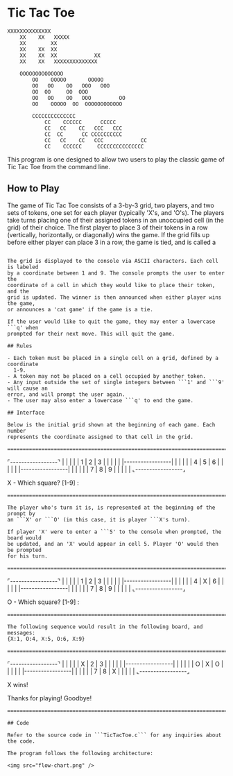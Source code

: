 # Tic Tac Toe
```
XXXXXXXXXXXXXX                      
    XX    XX   XXXXX                
    XX        XX                    
    XX    XX  XX                    
    XX    XX  XX            XX        
    XX    XX   XXXXXXXXXXXXXX 

    OOOOOOOOOOOOOO                      
        OO    OOOOO       OOOOO          
        OO   OO    OO   OOO   OOO        
        OO  OO     OO  OOO               
        OO   OO    OO   OOO         OO   
        OO    OOOOO  OO  OOOOOOOOOOOO    

        CCCCCCCCCCCCCC                      
            CC    CCCCCC      CCCCC           
            CC   CC    CC   CCC   CCC         
            CC  CC      CC CCCCCCCCCC         
            CC   CC    CC   CCC            CC 
            CC    CCCCCC     CCCCCCCCCCCCCCC  
```
This program is one designed to allow two users to play the classic game of 
Tic Tac Toe from the command line. 

## How to Play

The game of Tic Tac Toe consists of a 3-by-3 grid, two players, and two sets
of tokens, one set for each player (typically 'X's, and 'O's). The players take
turns placing one of their assigned tokens in an unoccupied cell (in the grid)
of their choice. The first player to place 3 of their tokens in a row 
(vertically, horizontally, or diagonally) wins the game. If the grid fills up 
before either player can place 3 in a row, the game is tied, and is called a 
```cat game'.

The grid is displayed to the console via ASCII characters. Each cell is labeled
by a coordinate between 1 and 9. The console prompts the user to enter the 
coordinate of a cell in which they would like to place their token, and the
grid is updated. The winner is then announced when either player wins the game,
or announces a 'cat game' if the game is a tie.

If the user would like to quit the game, they may enter a lowercase ```q' when 
prompted for their next move. This will quit the game.

## Rules

- Each token must be placed in a single cell on a grid, defined by a coordinate
  1-9.
- A token may not be placed on a cell occupied by another token.
- Any input outside the set of single integers between ```1' and ```9' will cause an
error, and will prompt the user again.
- The user may also enter a lowercase ```q' to end the game.

## Interface

Below is the initial grid shown at the beginning of each game. Each number
represents the coordinate assigned to that cell in the grid.

================================================================================
```
⌜-----------------⌝
|     |     |     |
|  1  |  2  |  3  |
|     |     |     |
|-----------------|
|     |     |     |
|  4  |  5  |  6  |
|     |     |     |
|-----------------|
|     |     |     |
|  7  |  8  |  9  |
|     |     |     |
⌞-----------------⌟

X - Which square? [1-9] : 
```
================================================================================

The player who's turn it is, is represented at the beginning of the prompt by
an ```X' or ```O' (in this case, it is player ```X's turn).

If player 'X' were to enter a ```5' to the console when prompted, the board would
be updated, and an 'X' would appear in cell 5. Player 'O' would then be prompted
for his turn.

================================================================================
```
⌜-----------------⌝
|     |     |     |
|  1  |  2  |  3  |
|     |     |     |
|-----------------|
|     |     |     |
|  4  |  X  |  6  |
|     |     |     |
|-----------------|
|     |     |     |
|  7  |  8  |  9  |
|     |     |     |
⌞-----------------⌟

O - Which square? [1-9] : 
```
================================================================================

The following sequence would result in the following board, and messages:
{X:1, O:4, X:5, O:6, X:9}

================================================================================
```
⌜-----------------⌝
|     |     |     |
|  X  |  2  |  3  |
|     |     |     |
|-----------------|
|     |     |     |
|  O  |  X  |  O  |
|     |     |     |
|-----------------|
|     |     |     |
|  7  |  8  |  X  |
|     |     |     |
⌞-----------------⌟


X wins!

Thanks for playing! Goodbye!
```
================================================================================

## Code 

Refer to the source code in ```TicTacToe.c``` for any inquiries about the code. 

The program follows the following architecture:

<img src="flow-chart.png" />
